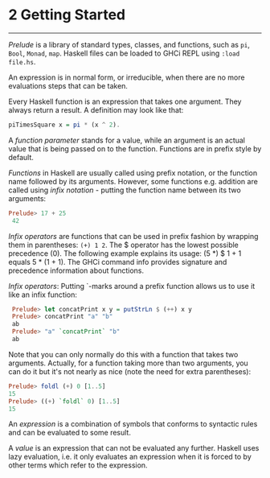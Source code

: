 # 2 Getting Started
---

*Prelude* is a library of standard types, classes, and functions, such as `pi`, `Bool`, `Monad`, `map`. Haskell files can be loaded to GHCi REPL using `:load file.hs`.

An expression is in normal form, or irreducible, when there are no more evaluations steps that can be taken.

Every Haskell function is an expression that takes one argument. They always return a result. A definition may look like that:

```haskell
piTimesSquare x = pi * (x ^ 2).
```

A *function parameter* stands for a value, while an argument is an actual value that is being passed on to the function. Functions are in prefix style by default.

*Functions* in Haskell are usually called using prefix notation, or the function name followed by its arguments. However, some functions e.g. addition are called using *infix notation* - putting the function name between its two arguments:

```haskell
Prelude> 17 + 25
 42
```

*Infix operators* are functions that can be used in prefix fashion by wrapping them in parentheses: `(+) 1 2`. The $ operator has the lowest possible precedence (0). The following example explains its usage: (5 *) $ 1 + 1 equals 5 * (1 + 1). The GHCi command info provides signature and precedence information about functions.

*Infix operators*: Putting `-marks around a prefix function allows us to use it like an infix function:

```haskell
 Prelude> let concatPrint x y = putStrLn $ (++) x y
 Prelude> concatPrint "a" "b"
 ab
 Prelude> "a" `concatPrint` "b"
 ab
```

Note that you can only normally do this with a function that takes two arguments. Actually, for a function taking more than two arguments, you can do it but it's not nearly as nice (note the need for extra parentheses):

```haskell
Prelude> foldl (+) 0 [1..5]
15
Prelude> ((+) `foldl` 0) [1..5]
15
```

An *expression* is a combination of symbols that conforms to syntactic rules and can be evaluated to some result.

A *value* is an expression that can not be evaluated any further. Haskell uses lazy evaluation, i.e. it only evaluates an expression when it is forced to by other terms which refer to the expression.